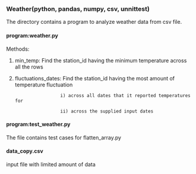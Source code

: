 ### Weather(python, pandas, numpy, csv, unnittest)
The directory contains a program to analyze weather data from csv file.

#### program:weather.py
Methods:
1. min_temp: Find the station_id having the minimum temperature across all the rows
2. fluctuations_dates: Find the station_id having the most amount of temperature fluctuation

                        i) across all dates that it reported temperatures for

                        ii) across the supplied input dates
#### program:test_weather.py
The file contains test cases for flatten_array.py


#### data_copy.csv
input file with limited amount of data
